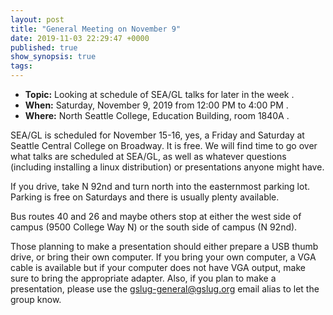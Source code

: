 ```yaml
---
layout: post
title: "General Meeting on November 9"
date: 2019-11-03 22:29:47 +0000
published: true
show_synopsis: true
tags:
---
```

* **Topic:** Looking at schedule of SEA/GL talks for later in the week .
* **When:** Saturday, November 9, 2019 from 12:00 PM to 4:00 PM .
* **Where:** North Seattle College, Education Building, room 1840A .

SEA/GL is scheduled for November 15-16, yes, a Friday and Saturday at Seattle Central College on Broadway. It is free. We will find time to go over what talks are scheduled at SEA/GL, as well as whatever questions (including installing a linux distribution) or presentations anyone might have.

If you drive, take N 92nd and turn north into the easternmost parking lot.  Parking is free on Saturdays and there is usually plenty available.

Bus routes 40 and 26 and maybe others stop at either the west side of campus (9500 College Way N) or the south side of campus (N 92nd).

Those planning to make a presentation should either prepare a USB thumb drive, or bring their own computer.  If you bring your own computer, a VGA cable is available but if your computer does not have VGA output, make sure to bring the appropriate adapter.  Also, if you plan to make a presentation, please use the gslug-general@gslug.org email alias to let the group know.

